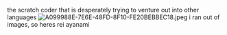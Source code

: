 the scratch coder that is desperately trying to venture out into other languages
![A099988E-7E6E-48FD-8F10-FE20BEBBEC18.jpeg]([https://raw.githubusercontent.com/LeeJH10/LeeJH10/main/A099988E-7E6E-48FD-8F10-FE20BEBBEC18.jpeg]) i ran out of images, so heres rei ayanami
